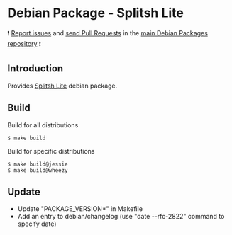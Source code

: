 # Debian Package - Splitsh Lite

:exclamation: [Report issues](https://github.com/manala/debian-packages/issues) and [send Pull Requests](https://github.com/manala/debian-packages/pulls) in the [main Debian Packages repository](https://github.com/manala/debian-packages) :exclamation:

## Introduction

Provides [Splitsh Lite](https://github.com/splitsh/lite) debian package.

## Build

Build for all distributions

```
$ make build
```

Build for specific distributions

```
$ make build@jessie
$ make build@wheezy
```

## Update

* Update "PACKAGE_VERSION*" in Makefile
* Add an entry to debian/changelog (use "date --rfc-2822" command to specify date)
